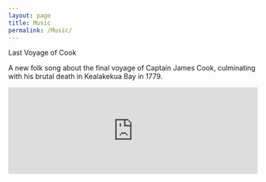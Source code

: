 ```yaml
---
layout: page
title: Music
permalink: /Music/
---
```



Last Voyage of Cook

A new folk song about the final voyage of Captain James Cook, culminating with his brutal death in Kealakekua Bay in 1779.  
  
<iframe width="100%" height="175" scrolling="no" frameborder="no" src="https://w.soundcloud.com/player/?url=https%3A//api.soundcloud.com/tracks/197353252&amp;auto_play=false&amp;hide_related=false&amp;show_comments=true&amp;show_user=true&amp;show_reposts=false&amp;visual=true"></iframe>
